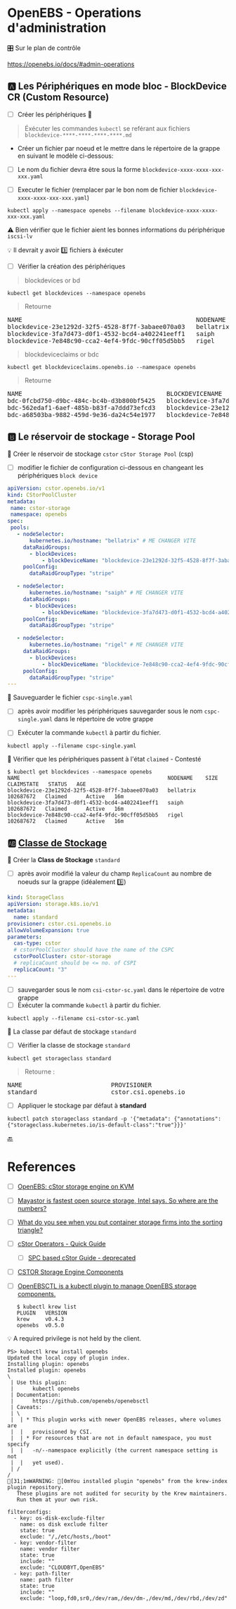 # OpenEBS - Operations d'administration

:control_knobs: Sur le plan de contrôle

https://openebs.io/docs/#admin-operations

## :a: Les Périphériques en mode bloc - BlockDevice CR (Custom Resource)


- [ ] Créer les périphériques :roll_of_paper:

> Éxécuter les commandes `kubectl` se reférant aux fichiers `blockdevice-****-****-****-****.md`

* Créer un fichier par noeud et le mettre dans le répertoire de la grappe en suivant le modèle ci-dessous:

- [ ] Le nom du fichier devra être sous la forme `blockdevice-xxxx-xxxx-xxx-xxx.yaml`

- [ ] Executer le fichier (remplacer par le bon nom de fichier `blockdevice-xxxx-xxxx-xxx-xxx.yaml`)

```
kubectl apply --namespace openebs --filename blockdevice-xxxx-xxxx-xxx-xxx.yaml
```

:warning: Bien vérifier que le fichier aient les bonnes informations du périphérique `iscsi-lv`


:bulb: Il devrait y avoir :three: fichiers à éxécuter


- [ ] Vérifier la création des périphériques

> blockdevices or bd

```
kubectl get blockdevices --namespace openebs   
```
> Retourne
<pre>
NAME                                               NODENAME    SIZE           CLAIMSTATE   STATUS   AGE
blockdevice-23e1292d-32f5-4528-8f7f-3abaee070a03   bellatrix   107374182400   Unclaimed    Active   4m2s
blockdevice-3fa7d473-d0f1-4532-bcd4-a402241eeff1   saiph       107374182400   Unclaimed    Active   3m41s
blockdevice-7e848c90-cca2-4ef4-9fdc-90cff05d5bb5   rigel       107374182400   Unclaimed    Active   3m26s
</pre>

> blockdeviceclaims or bdc

```
kubectl get blockdeviceclaims.openebs.io --namespace openebs
```
> Retourne
<pre>
NAME                                       BLOCKDEVICENAME                                    PHASE   AGE
bdc-0fcbd750-d9bc-484c-bc4b-d3b800bf5425   blockdevice-3fa7d473-d0f1-4532-bcd4-a402241eeff1   Bound   17h
bdc-562edaf1-6aef-485b-b83f-a7ddd73efcd3   blockdevice-23e1292d-32f5-4528-8f7f-3abaee070a03   Bound   17h
bdc-a68503ba-9882-459d-9e36-da24c54e1977   blockdevice-7e848c90-cca2-4ef4-9fdc-90cff05d5bb5   Bound   17h
</pre>

## :b: Le réservoir de stockage - Storage Pool

:round_pushpin: Créer le réservoir de stockage `cstor` `cStor Storage Pool` (csp)

- [ ] modifier le fichier de configuration ci-dessous en changeant les périphériques `block device`

```yaml
apiVersion: cstor.openebs.io/v1
kind: CStorPoolCluster
metadata:
 name: cstor-storage
 namespace: openebs
spec:
 pools:
   - nodeSelector:
       kubernetes.io/hostname: "bellatrix" # ME CHANGER VITE
     dataRaidGroups:
       - blockDevices:
           - blockDeviceName: "blockdevice-23e1292d-32f5-4528-8f7f-3abaee070a03" # ME CHANGER VITE
     poolConfig:
       dataRaidGroupType: "stripe"

   - nodeSelector:
       kubernetes.io/hostname: "saiph" # ME CHANGER VITE
     dataRaidGroups:
       - blockDevices:
           - blockDeviceName: "blockdevice-3fa7d473-d0f1-4532-bcd4-a402241eeff1" # ME CHANGER VITE
     poolConfig:
       dataRaidGroupType: "stripe"

   - nodeSelector:
       kubernetes.io/hostname: "rigel" # ME CHANGER VITE
     dataRaidGroups:
       - blockDevices:
           - blockDeviceName: "blockdevice-7e848c90-cca2-4ef4-9fdc-90cff05d5bb5" # ME CHANGER VITE
     poolConfig:
       dataRaidGroupType: "stripe"
---
```

:round_pushpin: Sauveguarder le fichier `cspc-single.yaml`

- [ ] après avoir modifier les périphériques sauvegarder sous le nom `cspc-single.yaml` dans le répertoire de votre grappe

- [ ] Exécuter la commande `kubectl` à partir du fichier.

```
kubectl apply --filename cspc-single.yaml
```

:round_pushpin: Vérifier que les périphériques passent à l'état `claimed` - Contesté

```
$ kubectl get blockdevices --namespace openebs
NAME                                               NODENAME    SIZE        CLAIMSTATE   STATUS   AGE
blockdevice-23e1292d-32f5-4528-8f7f-3abaee070a03   bellatrix   102687672   Claimed      Active   16m
blockdevice-3fa7d473-d0f1-4532-bcd4-a402241eeff1   saiph       102687672   Claimed      Active   16m
blockdevice-7e848c90-cca2-4ef4-9fdc-90cff05d5bb5   rigel       102687672   Claimed      Active   16m
```

## :ab: [Classe de Stockage](https://kubernetes.io/docs/concepts/storage/storage-classes/)

:round_pushpin: Créer la **Class de Stockage** `standard` 

- [ ] après avoir modifié la valeur du champ `ReplicaCount` au nombre de noeuds sur la grappe (idéalement :three:)

```yaml
kind: StorageClass
apiVersion: storage.k8s.io/v1
metadata:
  name: standard
provisioner: cstor.csi.openebs.io
allowVolumeExpansion: true
parameters:
  cas-type: cstor
  # cstorPoolCluster should have the name of the CSPC
  cstorPoolCluster: cstor-storage
  # replicaCount should be <= no. of CSPI
  replicaCount: "3"
---
```

- [ ] sauvegarder sous le nom `csi-cstor-sc.yaml` dans le répertoire de votre grappe
- [ ] Exécuter la commande `kubectl` à partir du fichier.

```
kubectl apply --filename csi-cstor-sc.yaml
```

:round_pushpin: La classe par défaut de stockage `standard`

- [ ] Vérifier la classe de stockage `standard`

```
kubectl get storageclass standard
```
> Retourne :
<pre>
NAME                        PROVISIONER                                                RECLAIMPOLICY   VOLUMEBINDINGMODE      ALLOWVOLUMEEXPANSION   AGE
standard                    cstor.csi.openebs.io                                       Delete          Immediate              true                   4s
</pre>

- [ ] Appliquer le stockage par défaut à **standard**

```
kubectl patch storageclass standard -p '{"metadata": {"annotations":{"storageclass.kubernetes.io/is-default-class":"true"}}}'
```

[:back:](../../#floppy_disk-le-stockage)

# References

- [ ] [OpenEBS: cStor storage engine on KVM](https://technology.amis.nl/platform/openebs-cstor-storage-engine-on-kvm)
- [ ] [Mayastor is fastest open source storage, Intel says. So where are the numbers?](https://blocksandfiles.com/2021/03/08/intel-says-mayastor-is-fastest-open-source-storage)
- [ ] [What do you see when you put container storage firms into the sorting triangle?](https://blocksandfiles.com/2021/03/05/data-storage-news-digest-container-storage/)

- [ ] [cStor Operators - Quick Guide](https://github.com/openebs/cstor-operators/blob/develop/docs/quick.md)
    - [ ] [SPC based cStor Guide - deprecated](https://openebs.io/docs/deprecated/spc-based-cstor)

- [ ] [CSTOR Storage Engine Components](https://github.com/openebs/openebsctl/tree/develop/docs/cstor)
- [ ] [OpenEBSCTL is a kubectl plugin to manage OpenEBS storage components.](https://github.com/openebs/openebsctl)
```
   $ kubectl krew list
   PLUGIN   VERSION
   krew     v0.4.3
   openebs  v0.5.0
```

:bulb: A required privilege is not held by the client.

```
PS> kubectl krew install openebs
Updated the local copy of plugin index.
Installing plugin: openebs
Installed plugin: openebs
\
 | Use this plugin:
 |      kubectl openebs
 | Documentation:
 |      https://github.com/openebs/openebsctl
 | Caveats:
 | \
 |  | * This plugin works with newer OpenEBS releases, where volumes are
 |  |   provisioned by CSI.
 |  | * For resources that are not in default namespace, you must specify
 |  |   -n/--namespace explicitly (the current namespace setting is not
 |  |   yet used).
 | /
/
[31;1mWARNING: [0mYou installed plugin "openebs" from the krew-index plugin repository.
   These plugins are not audited for security by the Krew maintainers.
   Run them at your own risk.
```

```
filterconfigs:
  - key: os-disk-exclude-filter
    name: os disk exclude filter
    state: true
    exclude: "/,/etc/hosts,/boot"
  - key: vendor-filter
    name: vendor filter
    state: true
    include: ""
    exclude: "CLOUDBYT,OpenEBS"
  - key: path-filter
    name: path filter
    state: true
    include: ""
    exclude: "loop,fd0,sr0,/dev/ram,/dev/dm-,/dev/md,/dev/rbd,/dev/zd"
```

